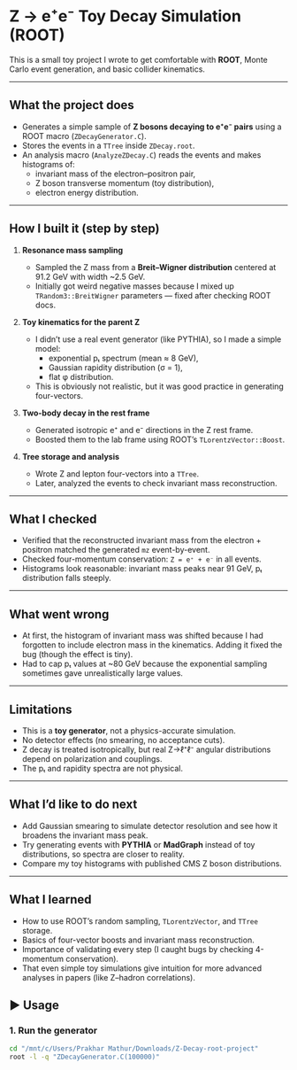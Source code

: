 # Z → e⁺e⁻ Toy Decay Simulation (ROOT)

This is a small toy project I wrote to get comfortable with **ROOT**, Monte Carlo event generation, and basic collider kinematics.

---

## What the project does
- Generates a simple sample of **Z bosons decaying to e⁺e⁻ pairs** using a ROOT macro (`ZDecayGenerator.C`).
- Stores the events in a `TTree` inside `ZDecay.root`.
- An analysis macro (`AnalyzeZDecay.C`) reads the events and makes histograms of:
  - invariant mass of the electron–positron pair,
  - Z boson transverse momentum (toy distribution),
  - electron energy distribution.

---

## How I built it (step by step)
1. **Resonance mass sampling**
   - Sampled the Z mass from a **Breit–Wigner distribution** centered at 91.2 GeV with width ~2.5 GeV.
   - Initially got weird negative masses because I mixed up `TRandom3::BreitWigner` parameters — fixed after checking ROOT docs.

2. **Toy kinematics for the parent Z**
   - I didn’t use a real event generator (like PYTHIA), so I made a simple model:
     - exponential pₜ spectrum (mean ≈ 8 GeV),
     - Gaussian rapidity distribution (σ = 1),
     - flat φ distribution.
   - This is obviously not realistic, but it was good practice in generating four-vectors.

3. **Two-body decay in the rest frame**
   - Generated isotropic e⁺ and e⁻ directions in the Z rest frame.
   - Boosted them to the lab frame using ROOT’s `TLorentzVector::Boost`.

4. **Tree storage and analysis**
   - Wrote Z and lepton four-vectors into a `TTree`.
   - Later, analyzed the events to check invariant mass reconstruction.

---

## What I checked
- Verified that the reconstructed invariant mass from the electron + positron matched the generated `mz` event-by-event.
- Checked four-momentum conservation: `Z = e⁺ + e⁻` in all events.
- Histograms look reasonable: invariant mass peaks near 91 GeV, pₜ distribution falls steeply.

---

## What went wrong 
- At first, the histogram of invariant mass was shifted because I had forgotten to include electron mass in the kinematics. Adding it fixed the bug (though the effect is tiny).
- Had to cap pₜ values at ~80 GeV because the exponential sampling sometimes gave unrealistically large values.

---

## Limitations
- This is a **toy generator**, not a physics-accurate simulation.
- No detector effects (no smearing, no acceptance cuts).
- Z decay is treated isotropically, but real Z→ℓ⁺ℓ⁻ angular distributions depend on polarization and couplings.
- The pₜ and rapidity spectra are not physical.

---

## What I’d like to do next
- Add Gaussian smearing to simulate detector resolution and see how it broadens the invariant mass peak.
- Try generating events with **PYTHIA** or **MadGraph** instead of toy distributions, so spectra are closer to reality.
- Compare my toy histograms with published CMS Z boson distributions.

---

## What I learned
- How to use ROOT’s random sampling, `TLorentzVector`, and `TTree` storage.
- Basics of four-vector boosts and invariant mass reconstruction.
- Importance of validating every step (I caught bugs by checking 4-momentum conservation).
- That even simple toy simulations give intuition for more advanced analyses in papers (like Z–hadron correlations).



## ▶️ Usage

### 1. Run the generator
```bash
cd "/mnt/c/Users/Prakhar Mathur/Downloads/Z-Decay-root-project"
root -l -q "ZDecayGenerator.C(100000)"

